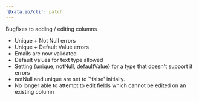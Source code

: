 ```yaml
---
'@xata.io/cli': patch
---
```


Bugfixes to adding / editing columns

- Unique + Not Null errors
- Unique + Default Value errors
- Emails are now validated
- Default values for text type allowed
- Setting {unique, notNull, defaultValue} for a type that doesn't support it errors
- notNull and unique are set to `'false' initially.
- No longer able to attempt to edit fields which cannot be edited on an existing column
